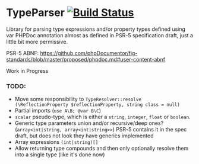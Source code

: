 # TypeParser [![Build Status](https://api.travis-ci.org/vaniocz/TypeParser.svg?branch=master)](https://travis-ci.org/vaniocz/TypeParser)

Library for parsing type expressions and/or property types defined using var PHPDoc annotation almost as defined in PSR-5 specification draft, just a little bit more permissive.

PSR-5 ABNF: https://github.com/phpDocumentor/fig-standards/blob/master/proposed/phpdoc.md#user-content-abnf

Work in Progress
### TODO:
- Move some responsibility to `TypeResolver::resolve (\ReflectionProperty $reflectionProperty, string class = null)`
- Partial imports (`use A\B; @var B\C`)
- `scalar` pseudo-type, which is either a `string`, `integer`, `float` or `boolean`.
- Generic type parameters union and/or recursive/deep ones? (`array<int|string, array<int|string>>`) PSR-5 contains it in the spec draft, but does not look they have generics implemented 
- Array expressions `(int|string)[]` 
- Allow returning type compounds and then only optionally resolve them into a single type (like it's done now)
